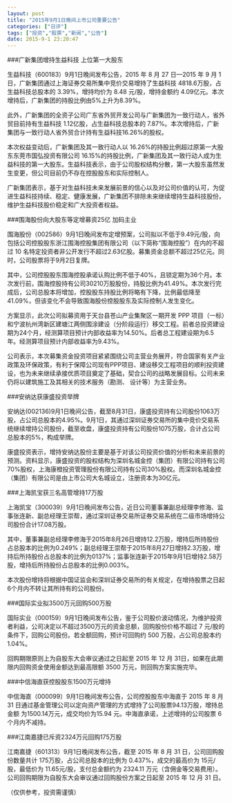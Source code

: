 ```yaml
---
layout: post
title: "2015年9月1日晚间上市公司重要公告"
categories: ["日评"]
tags: ["投资","股票","新闻","公告"]
date: 2015-9-1 23:20:47
---
```

###广新集团增持生益科技 上位第一大股东

生益科技（600183）9月1日晚间发布公告，2015 年 8 月 27 日—2015 年 9 月 1 日，广新集团通过上海证券交易所集中竞价交易增持了生益科技 4818.6万股，占生益科技总股本的 3.39%，增持均价为 8.48 元/股，增持金额约 4.09亿元。本次增持后，广新集团的持股比例由5%上升为8.39%。

此外，广新集团的全资子公司广东省外贸开发公司与广新集团为一致行动人，省外贸目前持有生益科技 1.12亿股，占生益科技总股本的 7.87%。本次增持后，广新集团与一致行动人省外贸合计持有生益科技16.26%的股权。

本次权益变动后，广新集团及其一致行动人以 16.26%的持股比例超过原第一大股东东莞市国弘投资有限公司 16.15%的持股比例，广新集团及其一致行动人成为生益科技的第一大股东。生益科技表示，由于公司股权结构分散，第一大股东虽然发生变更，但公司目前仍不存在控股股东和实际控制人。

广新集团表示，基于对生益科技未来发展前景的信心以及对公司价值的认可，为促进生益科技持续、稳定、健康发展，广新集团不排除未来继续增持生益科技股份，维护生益科技股价稳定和广大投资者权益。

###围海股份向大股东等定增募资25亿 加码主业

围海股份（002586）9月1日晚间发布定增预案，公司拟以不低于9.49元/股，向包括公司控股股东浙江围海控股集团有限公司（以下简称“围海控股”）在内的不超过 10 名特定投资者非公开发行不超过2.63亿股。募集资金总额不超过25亿元。同时，公司股票将于9月2日复牌。

其中，公司控股股东围海控股承诺认购比例不低于40%，且锁定期为36个月。本次发行前，围海控股持有公司30210万股股份，持股比例为41.49%。本次发行完成后，公司总股本将增加，控股股东持股比例将略有下降，比例最低降至41.09%，但该变化不会导致围海股份控股股东及实际控制人发生变化。

方案显示，此次公司拟募资用于天台县苍山产业集聚区一期开发 PPP 项目（一标）和宁波杭州湾新区建塘江两侧围涂建设­（分阶段运行）移交工程。前者总投资建设期为24个月，经测算项目预计内部收益率为14.50%。后者总工程建设期为6.5年。经测算项目预计内部收益率为9.43%。

公司表示，本次募集资金投资项目紧紧围绕公司主营业务展开，符合国家有关产业政策及环保政策，有利于保障公司现有PPP项目、建设移交工程项目的顺利投资建设，也为未来继续承接优质项目奠定了基础，契合公司的战略发展目标。公司未来仍将以建筑施工及其相关的技术服务（勘测、 设计等）为主营业务。

###安纳达获康盛投资举牌

安纳达(002136)9月1日晚间公告，截至8月31日，康盛投资持有公司股份1063万股，占公司总股本的4.95%。9月1日，其通过深圳证券交易所的集中竞价交易系统继续增持公司股份，截至收盘，康盛投资持有公司股份1075万股，合计占公司总股本的5%，构成举牌。

康盛投资表示，增持安纳达股份主要是基于对该公司投资价值的分析和未来前景的预测。资料显示，康盛投资的股权结构为深圳名城金控（集团）有限公司持有公司70%股权，上海康橙投资管理股份有限公司持有公司30%股权。而深圳名城金控（集团）有限公司是由上市公司大名城设立，注册资本为30亿元。

###上海凯宝获三名高管增持17万股

上海凯宝（300039）9月1日晚间发布公告，近日公司董事兼副总经理李修海、监事张连新、副总经理王崇帮，通过深圳证券交易所证券交易系统在二级市场增持公司股份合计17.08万股。

其中，董事兼副总经理李修海于2015年8月26日增持12.2万股，增持后所持股份占总股本的比例为0.249%；副总经理王崇帮于2015年8月27日增持2.3万股，增持后所持股份占总股本的比例为0137%；监事张连新于2015年9月1日增持2.58万股，增持后所持股份占总股本的比例0.003%。

本次股份增持将根据中国证监会和深圳证券交易所的有关规定，在增持股票之日起6个月内不转让其所持有的公司股份。

###国际实业拟3500万元回购500万股

国际实业（000159）9月1日晚间发布公告，鉴于公司股价波动情况，为维护投资者利益，公司决定以不超过3500万元的资金总额，回购股份价格不超过 7 元/股的条件下，回购公司股份。若全额回购，预计可回购约 500 万股，占公司总股本约 1.04%。

回购期限原则上为自股东大会审议通过之日起至 2015 年 12 月 31日，如果在此期限内回购资金使用金额达到最高限额 3500 万元，则回购方案实施完毕。

###中信海直获控股股东1500万元增持

中信海直（000099）9月1日晚间发布公告，公司控股股东中海直于 2015 年 8 月 31 日通过基金管理公司以定向资产管理的方式增持了公司股票94.13万股，增持总金额 为1500.14万元，成交均价为15.94 元。中海直承诺，上述增持的公司股票 6 个月内不减持。

###江南嘉捷已斥资2324万元回购175万股

江南嘉捷（601313）9月1日晚间发布公告，截至 2015 年 8 月 31 日，公司回购股份数量共计 175万股，占公司总股本的比例为 0.437%，成交的最高价为 15元/股，最低价为 11.65元/股，支付总金额约为 2324.11 万元（含佣金等交易费用）。公司回购期限为自股东大会审议通过回购股份方案之日起至 2015 年 12 月 31 日。

（仅供参考，投资需谨慎）
